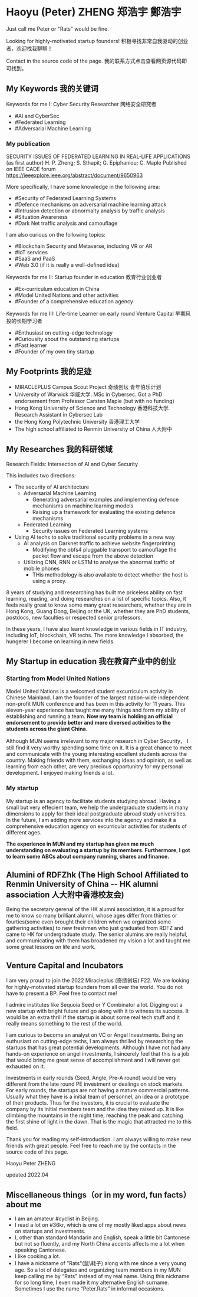 # Haoyu (Peter) ZHENG 郑浩宇 鄭浩宇

Just call me Peter or "Rats" would be fine. 

Looking for highly-motivated startup founders! 积极寻找非常自我驱动的创业者，欢迎找我聊聊！

Contact in the source code of the page. 我的联系方式点击查看网页源代码即可找到。

## My Keywords 我的关键词

Keywords for me I: Cyber Security Researcher 网络安全研究者
- \#AI and CyberSec
- \#Federated Learning
- \#Adversarial Machine Learning

### My publication

SECURITY ISSUES OF FEDERATED LEARNING IN REAL-LIFE APPLICATIONS (as first author)
H. P. Zheng; S. Sthapit; G. Epiphaniou; C. Maple
Published on IEEE CADE forum
https://ieeexplore.ieee.org/abstract/document/9650963

More specifically, I have some knowledge in the following area:
- \#Security of Federated Learning Systems
- \#Defence mechanisms on adversarial machine learning attack
- \#Intrusion detection or abnormalty analysis by traffic analysis
- \#Situation Awareness
- \#Dark Net traffic analysis and camouflage

I am also curious on the following topics:

- \#Blockchain Security and Metaverse, including VR or AR
- \#IoT services
- \#SaaS and PaaS
- \#Web 3.0 (if it is really a well-defined idea)

Keywords for me II: Startup founder in education 教育行业创业者

- \#Ex-curriculum education in China
- \#Model United Nations and other activities
- \#Founder of a comprehensive education agency

Keywords for me III: Life-time Learner on early round Venture Capital 早期风投的长期学习者
- \#Enthusiast on cutting-edge technology
- \#Curiousity about the outstanding startups
- \#Fast learner
- \#Founder of my own tiny startup


## My Footprints 我的足迹

- MIRACLEPLUS Campus Scout Project 奇绩创坛 青年伯乐计划
- University of Warwick 华威大学. MSc in Cybersec. Got a PhD endorsement from Professor Carsten Maple (but with no funding)
- Hong Kong University of Science and Technology 香港科技大学. Research Assistant in Cybersec Lab
- the Hong Kong Polytechnic University 香港理工大学
- The high school affiliated to Renmin University of China 人大附中


## My Researches 我的科研领域

Research Fields: Intersection of AI and Cyber Security

This includes two directions:
- The security of AI architecture
  - Adversarial Machine Learning
    - Generating adversarial examples and implementing defence mechanisms on machine learning models
    - Raising up a framework for evaluating the existing defence mechanisms
  - Federated Learning
    - Security issues on Federated Learning systems
- Using AI techs to solve traditional security problems in a new way
  - AI analysis on Darknet traffic to achieve website fingerprinting
    - Modifying the obfs4 pluggable transport to camouflage the packet flow and escape from the above detection
  - Utilizing CNN, RNN or LSTM to analyse the abnormal traffic of mobile phones
    - THis methodology is also available to detect whether the host is using a proxy.


8 years of studying and researching has built me priceless ability on fast learning, reading, and doing researches on a list of specific topics. Also, it feels really great to know some many great researchers, whether they are in Hong Kong, Guang Dong, Beijing or the UK, whether they are PhD students, postdocs, new faculties or respected senior professors. 

In these years, I have also learnt knowledge in various fields in IT industry, including IoT, blockchain, VR techs. The more knowledge I absorbed, the hungerer I become on learning in new fields. 

## My Startup in education 我在教育产业中的创业

### Starting from Model United Nations

Model United Nations is a welcomed student excurriculum activity in Chinese Mainland. I am the founder of the largest nation-wide independent non-profit MUN conference and has been in this activity for 11 years. This eleven-year experience has taught me many things and form my ability of establishing and running a team. **Now my team is holding an official endorsement to provide better and more diversed activities to the students across the giant China.**

Although MUN seems irrelevant to my major research in Cyber Security， I still find it very worthy spending some time on it. It is a great chance to meet and communicate with the young interesting excellent students across the country. Making friends with them, exchanging ideas and opinion, as well as learning from each other, are very precious opportunitry for my personal development. I enjoyed making friends a lot.

### My startup

My startup is an agency to facilitate students studying abroad. Having a small but very effecient team, we help the undergraduate students in many dimensions to apply for their ideal postgraduate abroad study universities. In the future, I am adding more services into the agency and make it a comprehensive education agency on excurricular activities for students of different ages.

**The experience in MUN and my startup has given me much understanding on evaluating a startup by its members. Furthermore, I got to learn some ABCs about company running, shares and finance.**


## Alumini of RDFZhk (The High School Affiliated to Renmin University of China -- HK alumni association 人大附中香港校友会) 
Being the secretary gerenal of the HK alumni association, it is a proud for me to know so many brilliant alumni, whose ages differ from thirties or fourties(some even brought their children when we organized some gathering activities) to new freshmen who just graduated from RDFZ and came to HK for undergraduate study. The senior alumins are really helpful, and communicating with them has broadened my vision a lot and taught me some great lessons on life and work.

## Venture Capital and Incubators

I am very proud to join the 2022 Miracleplus (奇绩创坛) F22. We are looking for highly-motivated startup founders from all over the world. You do not have to present a BP. Feel free to contact me!

I admire institutes like Sequoia Seed or Y Combinator a lot. Digging out a new startup with bright future and go along with it to witness its success. It would be an extra thrill if the startup is about some real tech stuff and it really means something to the rest of the world. 

I am curious to become an analyst on VC or Angel Investments. Being an euthusiast on cutting-edge techs, I am always thrilled by researching the startups that has great potential developments. Although I have not had any hands-on experience on angel investments, I sincerely feel that this is a job that would bring me great sense of accomplishment and I will never get exhausted on it.

Investments in early rounds (Seed, Angle, Pre-A round) would be very different from the late round PE investment or dealings on stock markets. For early rounds, the startups are not having a mature commercial patterns. Usually what they have is a initial team of personnel, an idea or a prototype of their products. Thus for the investors, it is crucial to evaluate the company by its initial members team and the idea they raised up. It is like climbing the mountains in the night time, reaching the peak and catching the first shine of light in the dawn. That is the magic that attracted me to this field.  

Thank you for reading my self-introduction. I am always willing to make new friends with great people. Feel free to reach me by the contacts in the source code of this page.

Haoyu Peter ZHENG

updated 2022.04

## Miscellaneous things（or in my word, fun facts） about me

- I am an amateur \#cyclist in Beijing.
- I read a lot on \#36kr, which is one of my mostly liked apps about news on startups and investments.
- I, other than standard Mandarin and English, speak a little bit Cantonese but not so fluently, and my North China accents affects me a lot when speaking Cantonese. 
- I like cooking a lot.
- I have a nickname of "Rats"(鼠\耗子) along with me since a very young age. So a lot of delegates and organizing team members in my MUN keep calling me by "Rats" instead of my real name. Using this nickname for so long time, I even made it my alternative English surname. Sometimes I use the name “Peter.Rats” in informal occasions. 






<div style='display: none'>

Email me at peter.rats[at]gmail.com. 
  
WeChat: PeterZHENGHY
Please mention the reason why you add me on Wechat.
  
Markdown is a lightweight and easy-to-use syntax for styling your writing. It includes conventions for

```markdown
Syntax highlighted code block

# Header 1
## Header 2
### Header 3

- Bulleted
- List

1. Numbered
2. List

**Bold** and _Italic_ and `Code` text

[Link](url) and ![Image](src)
```

For more details see [GitHub Flavored Markdown](https://guides.github.com/features/mastering-markdown/).

### Jekyll Themes

Your Pages site will use the layout and styles from the Jekyll theme you have selected in your [repository settings](https://github.com/PeterRats/PeterRats.github.io/settings/pages). The name of this theme is saved in the Jekyll `_config.yml` configuration file.

### Support or Contact

Having trouble with Pages? Check out our [documentation](https://docs.github.com/categories/github-pages-basics/) or [contact support](https://support.github.com/contact) and we’ll help you sort it out.
  
</div>
